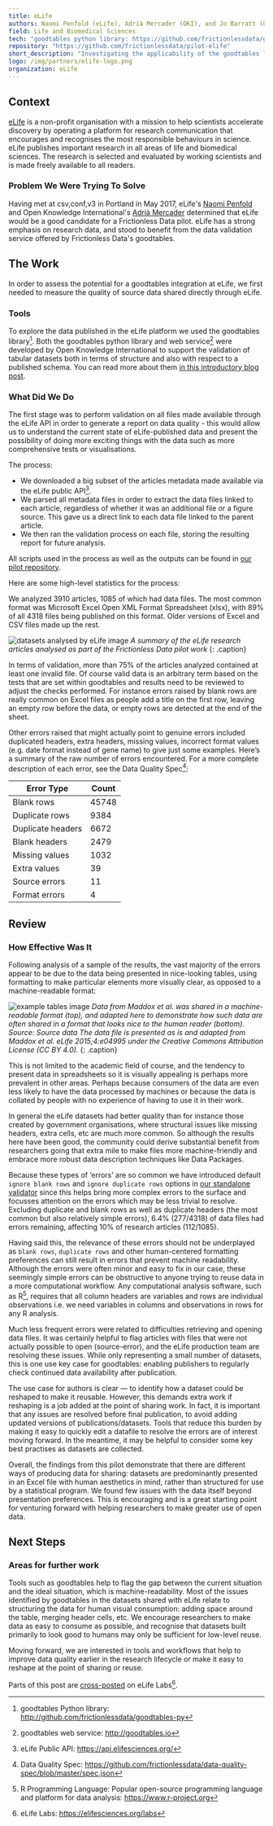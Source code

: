 ```yaml
---
title: eLife
authors: Naomi Penfold (eLife), Adrià Mercader (OKI), and Jo Barratt (OKI)
field: Life and Biomedical Sciences
tech: "goodtables python library: https://github.com/frictionlessdata/goodtables-py"
repository: "https://github.com/frictionlessdata/pilot-elife"
short_description: "Investigating the applicability of the goodtables library to facilitate data validation in the field of Life and Biomedical Sciences and make a case for the reusability of data shared with eLife as additional or supporting files."
logo: /img/partners/elife-logo.png
organization: eLife
---
```


## Context

[eLife](https://elifesciences.org/) is a non-profit organisation with a mission  to help scientists accelerate discovery by operating a platform for research communication that encourages and recognises the most responsible behaviours in science. eLife publishes important research in all areas of life and biomedical sciences. The research is selected and evaluated by working scientists and is made freely available to all readers.

### Problem We Were Trying To Solve

Having met at csv,conf,v3 in Portland in May 2017, eLife's [Naomi Penfold](https://www.youtube.com/watch?v=YYWNSWNq-do&list=PLg5zZXwt2ZW5UIz13oI56vfZjF6mvpIXN&index=27) and Open Knowledge International's [Adrià Mercader](https://www.youtube.com/watch?v=Gk2F4hncAgY&index=35&list=PLg5zZXwt2ZW5UIz13oI56vfZjF6mvpIXN) determined that eLife would be a good candidate for a Frictionless Data pilot. eLife has a strong emphasis on research data, and stood to benefit from the data validation service offered by Frictionless Data's goodtables.


## The Work
In order to assess the potential for a goodtables integration at eLife, we first needed to measure the quality of source data shared directly through eLife.

### Tools
 To explore the data published in the eLife platform we used the goodtables library[^gt-py]. Both the goodtables python library and web service[^gtweb] were developed by Open Knowledge International to support the validation of tabular datasets both in terms of structure and also with respect to a published schema. You can read more about them [in this introductory blog post](http://okfnlabs.org/blog/2015/02/20/introducing-goodtables.html).

### What Did We Do

The first stage was to perform validation on all files made available through the eLife API in order to generate a report on data quality - this would allow us to understand the current state of eLife-published data and present the possibility of doing more exciting things with the data such as more comprehensive tests or visualisations.

The process:

* We downloaded a big subset of the articles metadata made available via the eLife public API[^eLife-api].
* We parsed all metadata files in order to extract the data files linked to each article, regardless of whether it was an additional file or a figure source. This gave us a direct link to each data file linked to the parent article.
* We then ran the validation process on each file, storing the resulting report for future analysis.

All scripts used in the process as well as the outputs can be found in [our pilot repository](https://github.com/frictionlessdata/pilot-elife).

Here are some high-level statistics for the process:

We analyzed 3910 articles, 1085 of which had data files. The most common format was Microsoft Excel Open XML Format Spreadsheet (xlsx), with 89% of all 4318 files being published on this format. Older versions of Excel and CSV files made up the rest.

![datasets analysed by eLife image](/img/pilots/elife1.png) *A summary of the eLife research articles analysed as part of the Frictionless Data pilot work*
{: .caption}

In terms of  validation, more than 75% of the articles analyzed contained at least one invalid file. Of course valid data is an arbitrary term based on the tests that are set within goodtables and results need to be reviewed to adjust  the checks performed. For instance errors raised by blank rows are really common on Excel files as people add a title on the first row, leaving an empty row before the data, or empty rows are detected at the end of the sheet.

Other errors raised that might actually point to genuine errors included duplicated headers, extra headers, missing values,  incorrect format values (e.g. date format instead of gene name) to give just some examples. Here’s a summary of the raw number of errors encountered. For a more complete description of each error, see the Data Quality Spec[^dq-spec]:

| Error Type        | Count |
|-------------------|-------|
| Blank rows        | 45748 |
| Duplicate rows    | 9384  |
| Duplicate headers | 6672  |
| Blank headers     | 2479  |
| Missing values    | 1032  |
| Extra values      | 39    |
| Source errors     | 11    |
| Format errors     | 4     |

## Review
### How Effective Was It
Following analysis of a sample of the results, the vast majority of the errors appear to be due to the data being presented in nice-looking tables, using formatting to make particular elements more visually clear, as opposed to a machine-readable format:  

![example tables image](/img/pilots/elife3.png) *Data from Maddox et al. was shared in a machine-readable format (top), and adapted here to demonstrate how such data are often shared in a format that looks nice to the human reader (bottom).
Source: Source data
The data file is presented as is and adapted from Maddox et al. eLife 2015;4:e04995 under the Creative Commons Attribution License (CC BY 4.0).*
{: .caption}

This is not limited to the academic field of course, and the tendency to present data in spreadsheets so it is visually appealing is perhaps more prevalent in other areas. Perhaps because consumers of the data are even less likely to have the data processed by machines or because the data is collated by people with no experience of having to use it in their work.

In general the eLife datasets had better quality than for instance those created by government organisations, where structural issues like missing headers, extra cells, etc are much more common. So although the results here have been good, the community could derive substantial benefit from researchers going that extra mile to make files more machine-friendly and embrace more robust data description techniques like Data Packages.

Because these types of ‘errors’ are so common we have introduced default `ignore blank rows` and `ignore duplicate rows` options in [our standalone validator](https://try.goodtables.io) since this helps bring more complex errors to the surface and focusses attention on the errors which may be less trivial to resolve. Excluding duplicate and blank rows as well as duplicate headers (the most common but also relatively simple errors), 6.4% (277/4318) of data files had errors remaining, affecting 10% of research articles (112/1085).

Having said this, the relevance of these errors should not be underplayed as `blank rows`, `duplicate rows` and other human-centered formatting preferences can still result in errors that prevent machine readability. Although the errors were often minor and easy to fix in our case, these seemingly simple errors can be obstructive to anyone trying to reuse data in a more computational workflow. Any computational analysis software, such as R[^rlang], requires that all column headers are variables and rows are individual observations i.e. we need variables in columns and observations in rows for any R analysis.

Much less frequent errors were related to difficulties retrieving and opening data files. It was certainly helpful to flag articles with files that were not actually possible to open (source-error), and the eLife production team are resolving these issues. While only representing a small number of datasets, this is one use key case for goodtables: enabling publishers to regularly check continued data availability after publication.

The use case for authors is clear — to identify how a dataset could be reshaped to make it reusable. However, this demands extra work if reshaping is a job added at the point of sharing work. In fact, it is important that any issues are resolved before final publication, to avoid adding updated versions of publications/datasets. Tools that reduce this burden by making it easy to quickly edit a datafile to resolve the errors are of interest moving forward. In the meantime, it may be helpful to consider some key best practises as datasets are collected.

Overall, the findings from this pilot demonstrate that there are different ways of producing data for sharing: datasets are predominantly presented in an Excel file with human aesthetics in mind, rather than structured for use by a statistical program. We found few issues with the data itself beyond presentation preferences. This is encouraging and is a great starting point for venturing forward with helping researchers to make greater use of open data.

## Next Steps
### Areas for further work

Tools such as goodtables help to flag the gap between the current situation and the ideal situation, which is machine-readability. Most of the issues identified by goodtables in the datasets shared with eLife relate to structuring the data for human visual consumption: adding space around the table, merging header cells, etc. We encourage researchers to make data as easy to consume as possible, and recognise that datasets built primarily to look good to humans may only be sufficient for low-level reuse.

Moving forward, we are interested in tools and workflows that help to improve data quality earlier in the research lifecycle or make it easy to reshape at the point of sharing or reuse.

Parts of this post are [cross-posted](https://elifesciences.org/labs/b6de9fb0/data-reusability-a-pilot-with-goodtables) on eLife Labs[^elifelabs].

[^pasquetto]: Irene V. Pasquetto , Bernadette M. Randles, and Christine L. Borgman, On the Reuse of Scientific Data: <https://datascience.codata.org/articles/10.5334/dsj-2017-008/>
[^gtweb]: goodtables web service: <http://goodtables.io>
[^gt-py]: goodtables Python library: <http://github.com/frictionlessdata/goodtables-py>
[^csv]: csv,conf,v3: <http://csvconf.com>
[^eLife-api]: eLife Public API: <https://api.elifesciences.org/>
[^elife-repo]: eLife Frictionless Data pilot repository on Github: <https://github.com/frictionlessdata/pilot-elife>
[^dq-spec]: Data Quality Spec: <https://github.com/frictionlessdata/data-quality-spec/blob/master/spec.json>
[^rlang]: R Programming Language: Popular open-source programming language and platform for data analysis: <https://www.r-project.org>
[^elifelabs]: eLife Labs: <https://elifesciences.org/labs>
